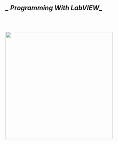 
## ***_ Programming With LabVIEW_***
<br><br>




<img src="https://github.com/Godson-Thomas/AGMS-Automated-Gas-cylinder-Monitoring-System-/blob/master/sadda_hack.jpg" width="350">